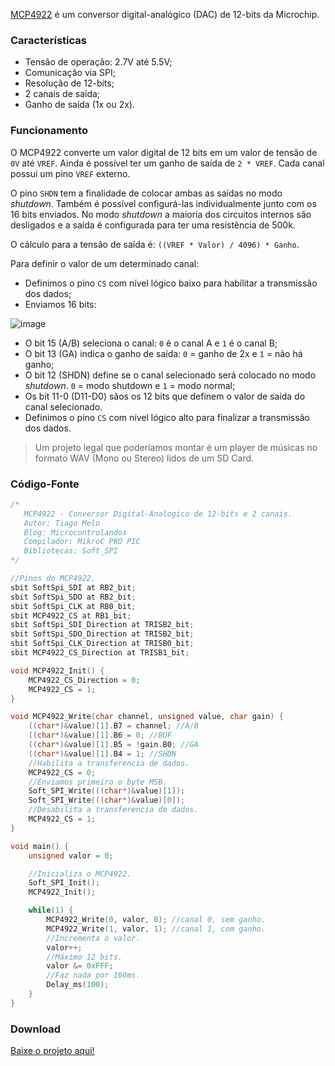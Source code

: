 [MCP4922](http://ww1.microchip.com/downloads/en/DeviceDoc/22250A.pdf) é um conversor digital-analógico (DAC) de 12-bits da Microchip.

### Características

* Tensão de operação: 2.7V até 5.5V;
* Comunicação via SPI;
* Resolução de 12-bits;
* 2 canais de saída;
* Ganho de saída (1x ou 2x).

### Funcionamento

O MCP4922 converte um valor digital de 12 bits em um valor de tensão de `0V` até `VREF`. Ainda é possível ter um ganho de saída de `2 * VREF`. Cada canal possui um pino `VREF` externo.

O pino `SHDN` tem a finalidade de colocar ambas as saídas no modo *shutdown*. Também é possível configurá-las individualmente junto com os 16 bits enviados. No modo *shutdown* a maioria dos circuitos internos são desligados e a saída é configurada para ter uma resistência de 500k.

O cálculo para a tensão de saída é: `((VREF * Valor) / 4096) * Ganho`.

Para definir o valor de um determinado canal:

* Definimos o pino `CS` com nível lógico baixo para habilitar a transmissão dos dados;
* Enviamos 16 bits: 

![image](https://github.com/tiagohm/Microcontrolandos/blob/master/PIC_MCP4922/2.png?raw=true)

* O bit 15 (A/B) seleciona o canal: `0` é o canal A e `1` é o canal B;
* O bit 13 (GA) indica o ganho de saída: `0` = ganho de 2x e `1` = não há ganho;
* O bit 12 (SHDN) define se o canal selecionado será colocado no modo *shutdown*. `0` = modo shutdown e `1` = modo normal;
* Os bit 11-0 (D11-D0) sãos os 12 bits que definem o valor de saída do canal selecionado.
* Definimos o pino `CS` com nível lógico alto para finalizar a transmissão dos dados.

>  Um projeto legal que poderíamos montar é um player de músicas no formato WAV (Mono ou Stereo) lidos de um SD Card.

### Código-Fonte

```c
/*
   MCP4922 - Conversor Digital-Analogico de 12-bits e 2 canais.
   Autor: Tiago Melo
   Blog: Microcontrolandos
   Compilador: MikroC PRO PIC
   Bibliotecas: Soft_SPI
*/

//Pinos do MCP4922.
sbit SoftSpi_SDI at RB2_bit;
sbit SoftSpi_SDO at RB2_bit;
sbit SoftSpi_CLK at RB0_bit;
sbit MCP4922_CS at RB1_bit;
sbit SoftSpi_SDI_Direction at TRISB2_bit;
sbit SoftSpi_SDO_Direction at TRISB2_bit;
sbit SoftSpi_CLK_Direction at TRISB0_bit;
sbit MCP4922_CS_Direction at TRISB1_bit;

void MCP4922_Init() {
    MCP4922_CS_Direction = 0;
    MCP4922_CS = 1;
}

void MCP4922_Write(char channel, unsigned value, char gain) {
    ((char*)&value)[1].B7 = channel; //A/B
    ((char*)&value)[1].B6 = 0; //BUF
    ((char*)&value)[1].B5 = !gain.B0; //GA
    ((char*)&value)[1].B4 = 1; //SHDN
    //Habilita a transferencia de dados.
    MCP4922_CS = 0;
    //Enviamos primeiro o byte MSB.
    Soft_SPI_Write(((char*)&value)[1]);
    Soft_SPI_Write(((char*)&value)[0]);
    //Desabilita a transferencia de dados.
    MCP4922_CS = 1;
}

void main() {
    unsigned valor = 0;

    //Inicializa o MCP4922.
    Soft_SPI_Init();
    MCP4922_Init();

    while(1) {
        MCP4922_Write(0, valor, 0); //canal 0, sem ganho.
        MCP4922_Write(1, valor, 1); //canal 1, com ganho.
        //Incrementa o valor.
        valor++;
        //Máximo 12 bits.
        valor &= 0xFFF;
        //Faz nada por 100ms.
        Delay_ms(100);
    }
}
```

### Download

[Baixe o projeto aqui!](https://github.com/tiagohm/Microcontrolandos/tree/master/PIC_MCP4922)